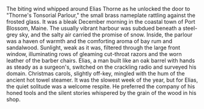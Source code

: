 The biting wind whipped around Elias Thorne as he unlocked the door to "Thorne's Tonsorial Parlour," the small brass nameplate rattling against the frosted glass.  It was a bleak December morning in the coastal town of Port Blossom, Maine. The usually vibrant harbour was subdued beneath a steel-grey sky, and the salty air carried the promise of snow. Inside, the parlour was a haven of warmth and the comforting aroma of bay rum and sandalwood.  Sunlight, weak as it was, filtered through the large front window, illuminating rows of gleaming cut-throat razors and the worn leather of the barber chairs.  Elias, a man built like an oak barrel with hands as steady as a surgeon's, switched on the crackling radio and surveyed his domain.  Christmas carols, slightly off-key, mingled with the hum of the ancient hot towel steamer.  It was the slowest week of the year, but for Elias, the quiet solitude was a welcome respite. He preferred the company of his honed tools and the silent stories whispered by the grain of the wood in his shop.
